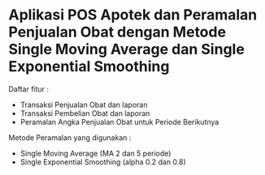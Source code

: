 # Aplikasi POS Apotek dan Peramalan Penjualan Obat dengan Metode Single Moving Average dan Single Exponential Smoothing
Daftar fitur :
- Transaksi Penjualan Obat dan laporan
- Transaksi Pembelian Obat dan laporan
- Peramalan Angka Penjualan Obat untuk Periode Berikutnya

Metode Peramalan yang digunakan :
- Single Moving Average (MA 2 dan 5 periode)
- Single Exponential Smoothing (alpha 0.2 dan 0.8)

